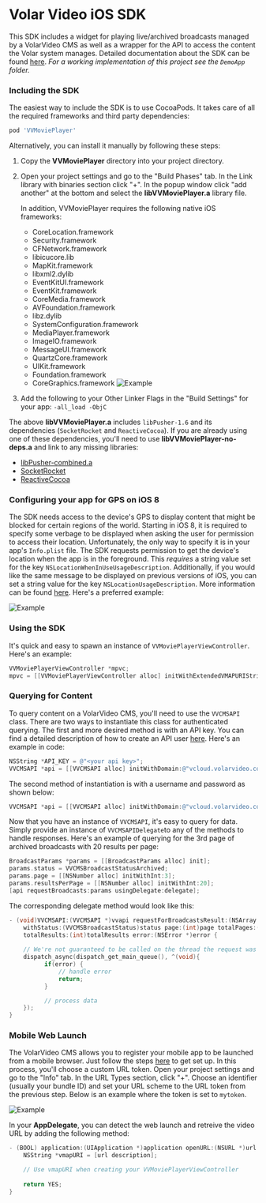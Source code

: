 # Volar Video iOS SDK
This SDK includes a widget for playing live/archived broadcasts managed by a VolarVideo CMS as well as a wrapper for the API to access the content the Volar system manages.  Detailed documentation about the SDK can be found [here](http://volarvideo.github.io/ios-volar-public-framework).  *For a working implementation of this project see the `DemoApp` folder.*


### Including the SDK
The easiest way to include the SDK is to use CocoaPods.  It takes care of all the required frameworks and third party dependencies:
```ruby
pod 'VVMoviePlayer'
```

Alternatively, you can install it manually by following these steps:

1. Copy the <b>VVMoviePlayer</b> directory into your project directory.
2. Open your project settings and go to the "Build Phases" tab. In the Link library with binaries section click "+". In the popup window click "add another" at the bottom and select the <b>libVVMoviePlayer.a</b> library file.

   In addition, VVMoviePlayer requires the following native iOS frameworks:
    * CoreLocation.framework
    * Security.framework
    * CFNetwork.framework
    * libicucore.lib
    * MapKit.framework
    * libxml2.dylib
    * EventKitUI.framework
    * EventKit.framework
    * CoreMedia.framework
    * AVFoundation.framework
    * libz.dylib
    * SystemConfiguration.framework
    * MediaPlayer.framework
    * ImageIO.framework
    * MessageUI.framework
    * QuartzCore.framework
    * UIKit.framework
    * Foundation.framework
    * CoreGraphics.framework
    ![Example](http://volarvideo.github.io/ios-volar-public-framework/frameworks.png)
5. Add the following to your Other Linker Flags in the "Build Settings" for your app: `-all_load -ObjC`

The above <b>libVVMoviePlayer.a</b> includes `libPusher-1.6` and its dependencies (`SocketRocket` and `ReactiveCocoa`).  If you are already using one of these dependencies, you'll need to use <b>libVVMoviePlayer-no-deps.a</b> and link to any missing libraries:

   * [libPusher-combined.a](http://volarvideo.github.io/ios-volar-public-framework/files/libPusher-combined.a)
   * [SocketRocket](https://github.com/square/SocketRocket)
   * [ReactiveCocoa](https://github.com/ReactiveCocoa/ReactiveCocoa)

### Configuring your app for GPS on iOS 8
The SDK needs access to the device's GPS to display content that might be blocked for certain regions of the world.  Starting in iOS 8, it is required to specify some verbage to be displayed when asking the user for permission to access their location.  Unfortunately, the only way to specify it is in your app's `Info.plist` file.  The SDK requests permission to get the device's location when the app is in the foreground.  This *requires* a string value set for the key `NSLocationWhenInUseUsageDescription`.  Additionally, if you would like the same message to be displayed on previous versions of iOS, you can set a string value for the key `NSLocationUsageDescription`.  More information can be found [here](https://developer.apple.com/library/IOs/documentation/General/Reference/InfoPlistKeyReference/Articles/CocoaKeys.html#//apple_ref/doc/uid/TP40009251-SW18).  Here's a preferred example:

![Example](http://volarvideo.github.io/ios-volar-public-framework/gps-setup.png)

### Using the SDK
It's quick and easy to spawn an instance of `VVMoviePlayerViewController`.  Here's an example:

```objective-c
VVMoviePlayerViewController *mpvc;
mpvc = [[VVMoviePlayerViewController alloc] initWithExtendedVMAPURIString:vmapURI];
```

### Querying for Content
To query content on a VolarVideo CMS, you'll need to use the `VVCMSAPI` class. There are two ways to instantiate this class for authenticated querying. The first and more desired method is with an API key. You can find a detailed description of how to create an API user [here](https://github.com/volarvideo/cms-client-sdk/wiki/Creating-api-credentials). Here's an example in code:

```objective-c
NSString *API_KEY = @"<your api key>";
VVCMSAPI *api = [[VVCMSAPI alloc] initWithDomain:@"vcloud.volarvideo.com" apiKey:API_KEY];
```

The second method of instantiation is with a username and password as shown below:

```objective-c
VVCMSAPI *api = [[VVCMSAPI alloc] initWithDomain:@"vcloud.volarvideo.com" username:@"john.doe@test.com" password:@"password"];
```

Now that you have an instance of `VVCMSAPI`, it's easy to query for data.  Simply provide an instance of `VVCMSAPIDelegate`to any of the methods to handle responses.  Here's an example of querying for the 3rd page of archived broadcasts with 20 results per page:

```objective-c
BroadcastParams *params = [[BroadcastParams alloc] init];
params.status = VVCMSBroadcastStatusArchived;
params.page = [[NSNumber alloc] initWithInt:3];
params.resultsPerPage = [[NSNumber alloc] initWithInt:20];
[api requestBroadcasts:params usingDelegate:delegate];
```

The corresponding delegate method would look like this:

```objective-c
- (void)VVCMSAPI:(VVCMSAPI *)vvapi requestForBroadcastsResult:(NSArray *)broadcasts
    withStatus:(VVCMSBroadcastStatus)status page:(int)page totalPages:(int)totalPages
    totalResults:(int)totalResults error:(NSError *)error {
    
    // We're not guaranteed to be called on the thread the request was made from
    dispatch_async(dispatch_get_main_queue(), ^(void){
          if(error) {
              // handle error
              return;
          }

          // process data
    });
}
```

### Mobile Web Launch
The VolarVideo CMS allows you to register your mobile app to be launched from a mobile browser.  Just follow the steps <a href="https://github.com/volarvideo/cms-client-sdk/wiki/Creating-your-own-Mobile-app">here</a> to get set up.  In this process, you'll choose a custom URL token.  Open your project settings and go to the "Info" tab.  In the URL Types section, click "+".  Choose an identifier (usually your bundle ID) and set your URL scheme to the URL token from the previous step.  Below is an example where the token is set to `mytoken`.

![Example](http://volarvideo.github.io/ios-volar-public-framework/custom-scheme.png)

In your <b>AppDelegate</b>, you can detect the web launch and retreive the video URL by adding the following method:

```objective-c
- (BOOL) application:(UIApplication *)application openURL:(NSURL *)url sourceApplication:(NSString *)sourceApplication annotation:(id)annotation {
    NSString *vmapURI = [url description];

    // Use vmapURI when creating your VVMoviePlayerViewController
    
    return YES;
}
```